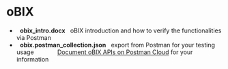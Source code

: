 # oBIX
-   **obix_intro.docx**
    oBIX introduction and how to verify the functionalities via Postman
-   **obix.postman_collection.json**
    export from Postman for your testing usage       
     
    [Document oBIX APIs on Postman Cloud](https://documenter.getpostman.com/view/1068428/collection/6tjSf6M) for your information   
    
